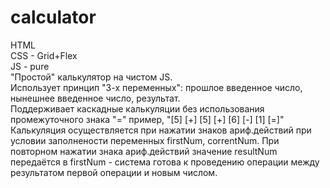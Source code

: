 # calculator
HTML<br>
CSS - Grid+Flex<br>
JS - pure <br>
"Простой" калькулятор на чистом JS. <br> 
Использует принцип "3-х переменных": прошлое введенное число, нынешнее введенное число, результат. <br>
Поддерживает каскадные калькуляции без использования промежуточного знака "=" пример, "[5] [+] [5] [+] [6] [-] [1] [=]" Калькуляция осуществляется при 
нажатии знаков ариф.действий при условии заполнености переменных firstNum, correntNum. При повторном нажатии знака ариф.действий значение resultNum передаётся в firstNum - 
система готова к проведению операции между результатом первой операции и новым числом. <br>
